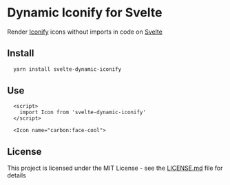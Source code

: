 # Dynamic Iconify for Svelte

Render [Iconify](https://iconify.design) icons without imports in code on [Svelte](https://https://svelte.dev/)

## Install
```bash
  yarn install svelte-dynamic-iconify
```

## Use
```svelte
  <script>
    import Icon from 'svelte-dynamic-iconify'
  </script>

  <Icon name="carbon:face-cool">
```


## License

This project is licensed under the MIT License - see the [LICENSE.md](LICENSE.md) file for details